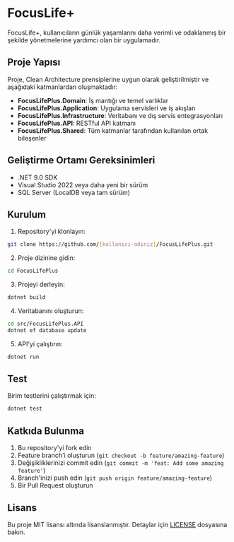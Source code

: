 # FocusLife+

FocusLife+, kullanıcıların günlük yaşamlarını daha verimli ve odaklanmış bir şekilde yönetmelerine yardımcı olan bir uygulamadır.

## Proje Yapısı

Proje, Clean Architecture prensiplerine uygun olarak geliştirilmiştir ve aşağıdaki katmanlardan oluşmaktadır:

- **FocusLifePlus.Domain**: İş mantığı ve temel varlıklar
- **FocusLifePlus.Application**: Uygulama servisleri ve iş akışları
- **FocusLifePlus.Infrastructure**: Veritabanı ve dış servis entegrasyonları
- **FocusLifePlus.API**: RESTful API katmanı
- **FocusLifePlus.Shared**: Tüm katmanlar tarafından kullanılan ortak bileşenler

## Geliştirme Ortamı Gereksinimleri

- .NET 9.0 SDK
- Visual Studio 2022 veya daha yeni bir sürüm
- SQL Server (LocalDB veya tam sürüm)

## Kurulum

1. Repository'yi klonlayın:
```bash
git clone https://github.com/[kullanıcı-adınız]/FocusLifePlus.git
```

2. Proje dizinine gidin:
```bash
cd FocusLifePlus
```

3. Projeyi derleyin:
```bash
dotnet build
```

4. Veritabanını oluşturun:
```bash
cd src/FocusLifePlus.API
dotnet ef database update
```

5. API'yi çalıştırın:
```bash
dotnet run
```

## Test

Birim testlerini çalıştırmak için:

```bash
dotnet test
```

## Katkıda Bulunma

1. Bu repository'yi fork edin
2. Feature branch'i oluşturun (`git checkout -b feature/amazing-feature`)
3. Değişikliklerinizi commit edin (`git commit -m 'feat: Add some amazing feature'`)
4. Branch'inizi push edin (`git push origin feature/amazing-feature`)
5. Bir Pull Request oluşturun

## Lisans

Bu proje MIT lisansı altında lisanslanmıştır. Detaylar için [LICENSE](LICENSE) dosyasına bakın. 
